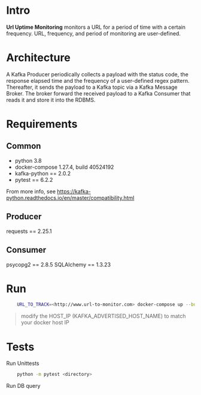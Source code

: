 # Intro
**Url Uptime Monitoring** monitors a URL for a period of time with a certain frequency. URL, frequency, and period of monitoring are user-defined.

# Architecture
A Kafka Producer periodically collects a payload with the status code, the response elapsed time and the frequency of a user-defined regex pattern. Thereafter, it sends the payload to a Kafka topic via a Kafka Message Broker. The broker forward the received payload to a Kafka Consumer that reads it and store it into the RDBMS.

# Requirements

## Common
* python 3.8
* docker-compose 1.27.4, build 40524192
* kafka-python == 2.0.2
* pytest == 6.2.2

From more info, see https://kafka-python.readthedocs.io/en/master/compatibility.html

## Producer
requests == 2.25.1

## Consumer
psycopg2 == 2.8.5
SQLAlchemy == 1.3.23

# Run
```bash
    URL_TO_TRACK=<http://www.url-to-monitor.com> docker-compose up --build
```
> modify the HOST_IP (KAFKA_ADVERTISED_HOST_NAME) to match your docker host IP

# Tests
Run Unittests

```bash
    python -m pytest <directory>
```

Run DB query
```bash
    
```